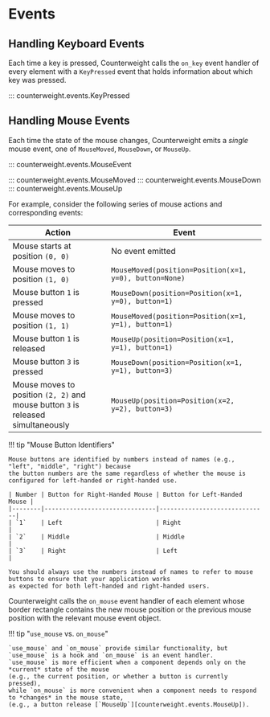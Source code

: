 # Events

## Handling Keyboard Events

Each time a key is pressed,
Counterweight calls the `on_key` event handler
of every element with a `KeyPressed` event that holds
information about which key was pressed.

::: counterweight.events.KeyPressed

## Handling Mouse Events

Each time the state of the mouse changes,
Counterweight emits a _single_ mouse event,
one of `MouseMoved`, `MouseDown`, or `MouseUp`.

::: counterweight.events.MouseEvent

::: counterweight.events.MouseMoved
::: counterweight.events.MouseDown
::: counterweight.events.MouseUp

For example, consider the following series of mouse actions and corresponding events:

| Action                                                                           | Event                                                  |
|----------------------------------------------------------------------------------|--------------------------------------------------------|
| Mouse starts at position `(0, 0)`                                                | No event emitted                                       |
| Mouse moves to position `(1, 0)`                                                 | `MouseMoved(position=Position(x=1, y=0), button=None)` |
| Mouse button `1` is pressed                                                      | `MouseDown(position=Position(x=1, y=0), button=1)`     |
| Mouse moves to position `(1, 1)`                                                 | `MouseMoved(position=Position(x=1, y=1), button=1)`    |
| Mouse button `1` is released                                                     | `MouseUp(position=Position(x=1, y=1), button=1)`       |
| Mouse button `3` is pressed                                                      | `MouseDown(position=Position(x=1, y=1), button=3)`     |
| Mouse moves to position `(2, 2)` and mouse button `3` is released simultaneously | `MouseUp(position=Position(x=2, y=2), button=3)`       |

!!! tip "Mouse Button Identifiers"

    Mouse buttons are identified by numbers instead of names (e.g., "left", "middle", "right") because
    the button numbers are the same regardless of whether the mouse is configured for left-handed or right-handed use.

    | Number | Button for Right-Handed Mouse | Button for Left-Handed Mouse |
    |--------|-------------------------------|------------------------------|
    | `1`    | Left                          | Right                        |
    | `2`    | Middle                        | Middle                       |
    | `3`    | Right                         | Left                         |

    You should always use the numbers instead of names to refer to mouse buttons to ensure that your application works
    as expected for both left-handed and right-handed users.

Counterweight calls the
`on_mouse` event handler of each element whose border rectangle
contains the new mouse position or the previous mouse position
with the relevant mouse event object.

!!! tip "`use_mouse` vs. `on_mouse`"

    `use_mouse` and `on_mouse` provide similar functionality, but `use_mouse` is a hook and `on_mouse` is an event handler.
    `use_mouse` is more efficient when a component depends only on the *current* state of the mouse
    (e.g., the current position, or whether a button is currently pressed),
    while `on_mouse` is more convenient when a component needs to respond to *changes* in the mouse state,
    (e.g., a button release [`MouseUp`][counterweight.events.MouseUp]).
